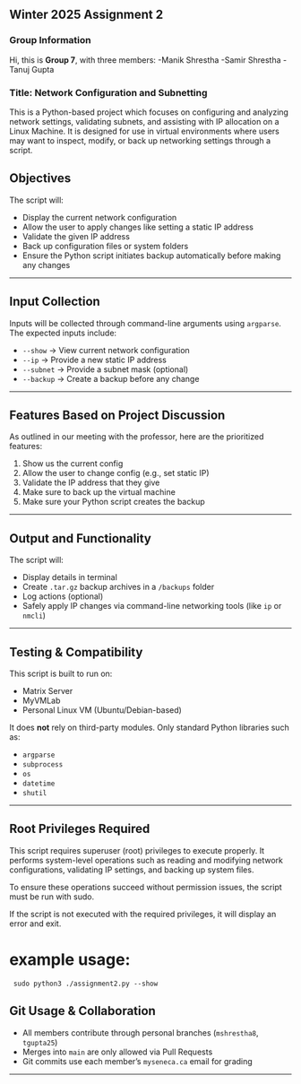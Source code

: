 ## Winter 2025 Assignment 2

### Group Information

Hi, this is **Group 7**, with three members:
    -Manik Shrestha
    -Samir Shrestha
    -Tanuj Gupta

### Title: Network Configuration and Subnetting

This is a Python-based project which focuses on configuring and analyzing network settings, validating subnets, and assisting with IP allocation on a Linux Machine. It is designed for use in virtual environments where users may want to inspect, modify, or back up networking settings through a script.

## Objectives

The script will:
- Display the current network configuration
- Allow the user to apply changes like setting a static IP address
- Validate the given IP address
- Back up configuration files or system folders
- Ensure the Python script initiates backup automatically before making any changes

---

## Input Collection

Inputs will be collected through command-line arguments using `argparse`.  
The expected inputs include:
- `--show` → View current network configuration
- `--ip` → Provide a new static IP address
- `--subnet` → Provide a subnet mask (optional)
- `--backup` → Create a backup before any change

---

##  Features Based on Project Discussion

As outlined in our meeting with the professor, here are the prioritized features:

1.  Show us the current config  
2.  Allow the user to change config (e.g., set static IP)  
3.  Validate the IP address that they give    
4.  Make sure to back up the virtual machine  
5.  Make sure your Python script creates the backup  

---

##  Output and Functionality

The script will:
- Display details in terminal
- Create `.tar.gz` backup archives in a `/backups` folder
- Log actions (optional)
- Safely apply IP changes via command-line networking tools (like `ip` or `nmcli`)

---

##  Testing & Compatibility

This script is built to run on:
- Matrix Server
- MyVMLab
- Personal Linux VM (Ubuntu/Debian-based)

It does **not** rely on third-party modules. Only standard Python libraries such as:
- `argparse`
- `subprocess`
- `os`
- `datetime`
- `shutil`

---

## Root Privileges Required
This script requires superuser (root) privileges to execute properly. It performs system-level operations such as reading and modifying network configurations, validating IP settings, and backing up system files.

To ensure these operations succeed without permission issues, the script must be run with sudo.

If the script is not executed with the required privileges, it will display an error and exit.
# example usage:
     sudo python3 ./assignment2.py --show

##  Git Usage & Collaboration

- All members contribute through personal branches (`mshrestha8`, `tgupta25`)
- Merges into `main` are only allowed via Pull Requests
- Git commits use each member’s `myseneca.ca` email for grading

---
